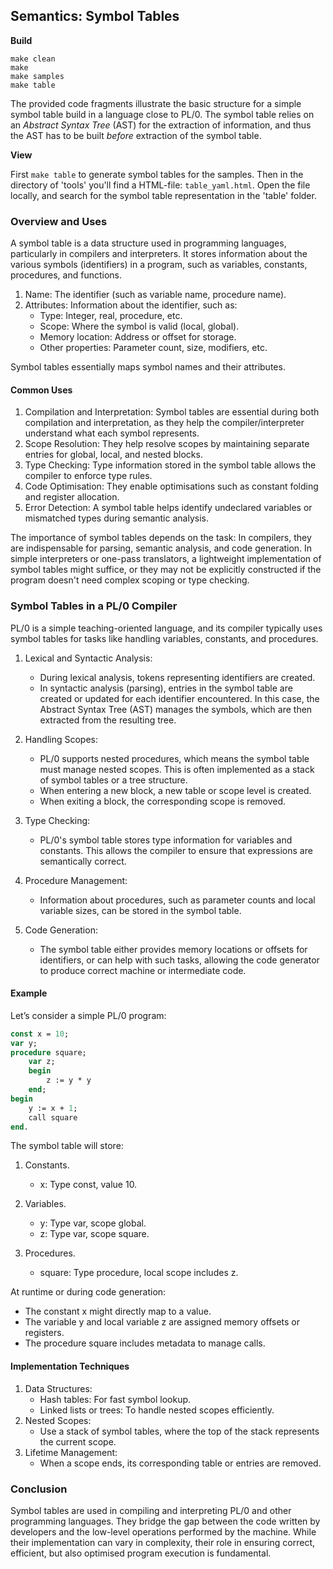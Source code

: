 
## Semantics: Symbol Tables

__Build__

```shell
make clean
make
make samples
make table
```

The provided code fragments illustrate the basic structure for a simple symbol table build in a
language close to PL/0. The symbol table relies on an *Abstract Syntax Tree* (AST) for the extraction
of information, and thus the AST has to be built *before* extraction of the symbol table.

__View__

First `make table` to generate symbol tables for the samples. Then in the directory of 'tools' you'll
find a HTML-file: `table_yaml.html`. Open the file locally, and search for the symbol table representation
in the 'table' folder.


### Overview and Uses

A symbol table is a data structure used in programming languages, particularly in compilers and interpreters.
It stores information about the various symbols (identifiers) in a program, such as variables, constants,
procedures, and functions.

1. Name: The identifier (such as variable name, procedure name).
2. Attributes: Information about the identifier, such as:
	- Type: Integer, real, procedure, etc.
	- Scope: Where the symbol is valid (local, global).
	- Memory location: Address or offset for storage.
	- Other properties: Parameter count, size, modifiers, etc.

Symbol tables essentially maps symbol names and their attributes.

#### Common Uses

1. Compilation and Interpretation: Symbol tables are essential during both compilation and interpretation,
   as they help the compiler/interpreter understand what each symbol represents.
2. Scope Resolution: They help resolve scopes by maintaining separate entries for global, local, and nested blocks.
3. Type Checking: Type information stored in the symbol table allows the compiler to enforce type rules.
4. Code Optimisation: They enable optimisations such as constant folding and register allocation.
5. Error Detection: A symbol table helps identify undeclared variables or mismatched types during semantic analysis.

The importance of symbol tables depends on the task: In compilers, they are indispensable for parsing,
semantic analysis, and code generation. In simple interpreters or one-pass translators, a lightweight
implementation of symbol tables might suffice, or they may not be explicitly constructed if the program
doesn't need complex scoping or type checking.


### Symbol Tables in a PL/0 Compiler

PL/0 is a simple teaching-oriented language, and its compiler typically uses symbol tables for tasks like
handling variables, constants, and procedures.

1. Lexical and Syntactic Analysis:
	- During lexical analysis, tokens representing identifiers are created.
	- In syntactic analysis (parsing), entries in the symbol table are created or updated for each identifier
	  encountered. In this case, the Abstract Syntax Tree (AST) manages the symbols, which are then extracted
	  from the resulting tree.

2. Handling Scopes:
	- PL/0 supports nested procedures, which means the symbol table must manage nested scopes. This is often
      implemented as a stack of symbol tables or a tree structure.
	- When entering a new block, a new table or scope level is created.
	- When exiting a block, the corresponding scope is removed.

3. Type Checking:
	- PL/0's symbol table stores type information for variables and constants. This allows the compiler to
      ensure that expressions are semantically correct.

4. Procedure Management:
	- Information about procedures, such as parameter counts and local variable sizes, can be stored in the symbol table.

5.	Code Generation:
	- The symbol table either provides memory locations or offsets for identifiers, or can help with such tasks,
      allowing the code generator to produce correct machine or intermediate code.


#### Example

Let’s consider a simple PL/0 program:

```pascal
const x = 10;
var y;
procedure square;
    var z;
    begin
        z := y * y
    end;
begin
    y := x + 1;
    call square
end.
```

The symbol table will store:

1. Constants.
    - x: Type const, value 10.

2. Variables.
    - y: Type var, scope global.
	- z: Type var, scope square.

3. Procedures.
	- square: Type procedure, local scope includes z.

At runtime or during code generation:
- The constant x might directly map to a value.
- The variable y and local variable z are assigned memory offsets or registers.
- The procedure square includes metadata to manage calls.


#### Implementation Techniques

1. Data Structures:
	- Hash tables: For fast symbol lookup.
	- Linked lists or trees: To handle nested scopes efficiently.
2.	Nested Scopes:
	- Use a stack of symbol tables, where the top of the stack represents the current scope.
3.	Lifetime Management:
	- When a scope ends, its corresponding table or entries are removed.


### Conclusion

Symbol tables are used in compiling and interpreting PL/0 and other programming languages. They bridge
the gap between the code written by developers and the low-level operations performed by the machine.
While their implementation can vary in complexity, their role in ensuring correct, efficient, but also
optimised program execution is fundamental.
